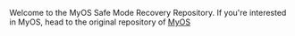 Welcome to the MyOS Safe Mode Recovery Repository. If you're interested in MyOS, head to the original repository of [MyOS](www.github.com/Duckloveshack/MyOS/)

